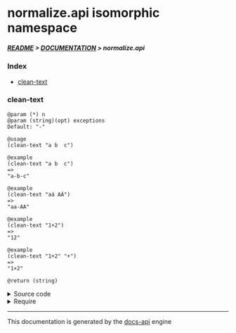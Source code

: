 
# normalize.api isomorphic namespace

##### [README](../../../README.md) > [DOCUMENTATION](../../COVER.md) > normalize.api

### Index

- [clean-text](#clean-text)

### clean-text

```
@param (*) n
@param (string)(opt) exceptions
Default: "-"
```

```
@usage
(clean-text "a b  c")
```

```
@example
(clean-text "a b  c")
=>
"a-b-c"
```

```
@example
(clean-text "aá AÁ")
=>
"aa-AA"
```

```
@example
(clean-text "1+2")
=>
"12"
```

```
@example
(clean-text "1+2" "+")
=>
"1+2"
```

```
@return (string)
```

<details>
<summary>Source code</summary>

```
(defn clean-text
  ([n]
   (clean-text n "-"))

  ([n exceptions]
   (-> n (str)
         (deaccent)
         (cut-special-chars exceptions)
         (replace-white-chars)
         (string/lower-case))))
```

</details>

<details>
<summary>Require</summary>

```
(ns my-namespace (:require [normalize.api :refer [clean-text]]))

(normalize.api/clean-text ...)
(clean-text               ...)
```

</details>

---

This documentation is generated by the [docs-api](https://github.com/bithandshake/docs-api) engine

